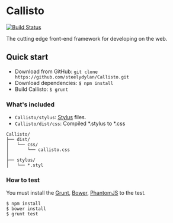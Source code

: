 Callisto
========
[![Build Status](https://api.travis-ci.org/steelydylan/Callisto.svg?branch=master)](https://travis-ci.org/steelydylan/Callisto)

The cutting edge front-end framework for developing on the web.


Quick start
-----------

* Download from GitHub: `git clone https://github.com/steelydylan/Callisto.git`
* Download dependencies: `$ npm install`
* Build Callisto: `$ grunt`

### What's included

* `Callisto/stylus`: [Stylus](http://learnboost.github.io/stylus/) files.
* `Callisto/dist/css`: Compiled *.stylus to *.css

```
Callisto/
├── dist/
│   └── css/
│       └── callisto.css
│
├── stylus/
│   └── *.styl
```

### How to test
You must install the [Grunt](http://gruntjs.com), [Bower](http://bower.io), [PhantomJS](http://phantomjs.org) to the test.

```
$ npm install
$ bower install
$ grunt test
```

<!-- 頑張って英語で書いた -->
<!-- test -->